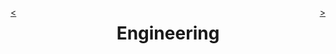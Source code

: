 <div style="float: right;">

[>](./index-6.md)

</div>
<div style="float: left;">

[<](./index-5.md)

</div>

<center>

Engineering
===========

</center>
